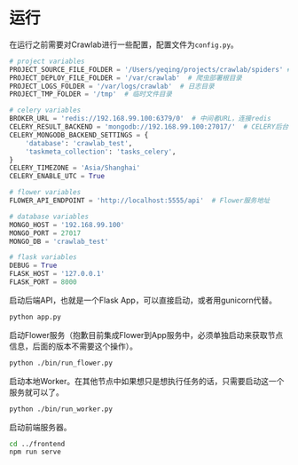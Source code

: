 # 运行

在运行之前需要对Crawlab进行一些配置，配置文件为`config.py`。

```python
# project variables
PROJECT_SOURCE_FILE_FOLDER = '/Users/yeqing/projects/crawlab/spiders' # 爬虫源码根目录
PROJECT_DEPLOY_FILE_FOLDER = '/var/crawlab'  # 爬虫部署根目录
PROJECT_LOGS_FOLDER = '/var/logs/crawlab'  # 日志目录
PROJECT_TMP_FOLDER = '/tmp'  # 临时文件目录

# celery variables
BROKER_URL = 'redis://192.168.99.100:6379/0'  # 中间者URL，连接redis
CELERY_RESULT_BACKEND = 'mongodb://192.168.99.100:27017/'  # CELERY后台URL
CELERY_MONGODB_BACKEND_SETTINGS = {
    'database': 'crawlab_test',
    'taskmeta_collection': 'tasks_celery',
}
CELERY_TIMEZONE = 'Asia/Shanghai'
CELERY_ENABLE_UTC = True

# flower variables
FLOWER_API_ENDPOINT = 'http://localhost:5555/api'  # Flower服务地址

# database variables
MONGO_HOST = '192.168.99.100'
MONGO_PORT = 27017
MONGO_DB = 'crawlab_test'

# flask variables
DEBUG = True
FLASK_HOST = '127.0.0.1'
FLASK_PORT = 8000
```

启动后端API，也就是一个Flask App，可以直接启动，或者用gunicorn代替。

```bash
python app.py
```

启动Flower服务（抱歉目前集成Flower到App服务中，必须单独启动来获取节点信息，后面的版本不需要这个操作）。

```bash
python ./bin/run_flower.py
```

启动本地Worker。在其他节点中如果想只是想执行任务的话，只需要启动这一个服务就可以了。

```bash
python ./bin/run_worker.py
```

启动前端服务器。

```bash
cd ../frontend
npm run serve
```
